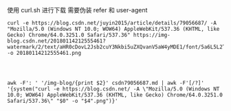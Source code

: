使用 curl.sh  进行下载 需要伪装 refer 和 user-agent

    curl -e https://blog.csdn.net/juyin2015/article/details/79056687/ -A "Mozilla/5.0 (Windows NT 10.0; WOW64) AppleWebKit/537.36 (KHTML, like Gecko) Chrome/64.0.3251.0 Safari/537.36" https://img-blog.csdn.net/20180114212555461?watermark/2/text/aHR0cDovL2Jsb2cuY3Nkbi5uZXQvanV5aW4yMDE1/font/5a6L5L2T/fontsize/400/fill/I0JBQkFCMA==/dissolve/70/gravity/SouthEast -o 20180114212555461.png




    awk -F': ' '/img-blog/{print $2}' csdn79056687.md | awk -F'[/?]' '{system("curl -e https://blog.csdn.net/ -A \"Mozilla/5.0 (Windows NT 10.0; WOW64) AppleWebKit/537.36 (KHTML, like Gecko) Chrome/64.0.3251.0 Safari/537.36\" "$0" -o "$4".png")}'